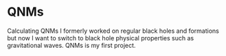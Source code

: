 # QNMs
Calculating QNMs
I formerly worked on regular black holes and formations but now I want to switch to black hole physical properties such as gravitational waves. QNMs is my first project.
